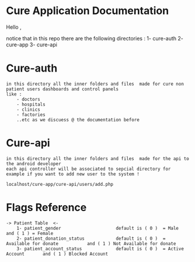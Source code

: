 # Cure Application  Documentation  


Hello , 

notice that in this repo there are the following directories : 
    1- cure-auth 
    2- cure-app 
    3- cure-api 


# Cure-auth 

    in this directory all the inner folders and files  made for cure non patient users dashboards and control panels 
    like : 
        - doctors 
        - hospitals 
        - clinics 
        - factories 
        ..etc as we discuess @ the documentation before 


# Cure-api 

    in this directory all the inner folders and files  made for the api to the android developer 
    each api controller will be associated to sepcial directory for example if you want to add new user to the system ! 

    localhost/cure-app/cure-api/users/add.php


# Flags Reference 
    -> Patient Table  <-
        1- patient_gender                     default is ( 0 )  = Male         and ( 1 ) = Female 
        2- patient_donation_status            default is ( 0 )  = Available for donate           and ( 1 ) Not Available for donate 
        3- patient_account_status             default is ( 0 )  = Active Account       and ( 1 ) Blocked Account  